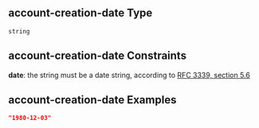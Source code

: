 ## account-creation-date Type

`string`

## account-creation-date Constraints

**date**: the string must be a date string, according to [RFC 3339, section 5.6](https://tools.ietf.org/html/rfc3339 "check the specification")

## account-creation-date Examples

```json
"1980-12-03"
```
